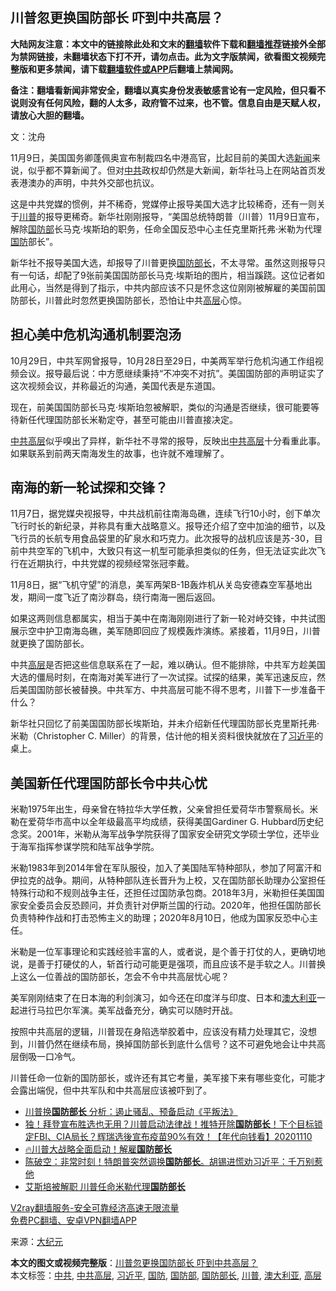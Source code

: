  <h2>川普忽更换国防部长 吓到中共高层？</h2> <p class="notice"><b>大陆网友注意：本文中的链接除此处和文末的<a href="https://github.com/bannedbook/fanqiang" >翻墙</a>软件下载和<a href="https://github.com/killgcd/justmysocks/blob/master/README.md">翻墙推荐</a>链接外全部为禁网链接，未翻墙状态下打不开，请勿点击。此为文字版禁闻，欲看图文视频完整版和更多禁闻，请下载<a href="https://github.com/bannedbook/fanqiang">翻墙软件或APP</a>后翻墙上禁闻网。</p><p>备注：翻墙看新闻非常安全，翻墙以真实身份发表敏感言论有一定风险，但只看不说则没有任何风险，翻的人太多，政府管不过来，也不管。信息自由是天赋人权，请放心大胆的翻墙。</b></p>  <div class="entry"> <p></p> <p>文：沈舟</p> <p>11月9日，美国国务卿蓬佩奥宣布制裁四名中港高官，比起目前的美国大选<span class='wp_keywordlink_affiliate'><a href="https://www.bannedbook.org/" title="新闻">新闻</a></span>来说，似乎都不算新闻了。但对<a href="https://www.bannedbook.org/bnews/tag/%e4%b8%ad%e5%85%b1/" class="st_tag internal_tag" rel="tag" title="标签 中共 下的日志">中共</a>政权却仍然是大新闻，新华社马上在网站首页发表港澳办的声明，中共外交部也抗议。</p> <p>这是中共党媒的惯例，并不稀奇，党媒停止报导美国大选才比较稀奇，还有一则关于<a href="https://www.bannedbook.org/bnews/tag/%e5%b7%9d%e6%99%ae/" class="st_tag internal_tag" rel="tag" title="标签 川普 下的日志">川普</a>的报导更稀奇。新华社刚刚报导，“美国总统特朗普（川普）11月9日宣布，解除<a href="https://www.bannedbook.org/bnews/tag/%E5%9B%BD%E9%98%B2%E9%83%A8/" class="st_tag internal_tag" rel="tag" title="标签 国防部 下的日志">国防部</a>长马克·埃斯珀的职务，任命全国反恐中心主任克里斯托弗·米勒为代理<a href="https://www.bannedbook.org/bnews/tag/%E5%9B%BD%E9%98%B2/" class="st_tag internal_tag" rel="tag" title="标签 国防 下的日志">国防</a>部长”。</p> <p>新华社不报导美国大选，却报导了川普更换<a href="https://www.bannedbook.org/bnews/tag/%e5%9b%bd%e9%98%b2%e9%83%a8%e9%95%bf/" class="st_tag internal_tag" rel="tag" title="标签 国防部长 下的日志">国防部长</a>，不太寻常。虽然这则报导只有一句话，却配了9张前美国国防部长马克·埃斯珀的图片，相当蹊跷。这位记者如此用心，当然是得到了指示，中共内部应该不只是怀念这位刚刚被解雇的美国前国防部长，川普此时忽然更换国防部长，恐怕让中共<span class='wp_keywordlink_affiliate'><a href="https://www.bannedbook.org/bnews/ccpdope/" title="中共高层内幕" target="_blank">高层</a></span>心惊。</p>  <h2><strong>担心美中危机沟通机制要泡汤</strong></h2> <p>10月29日，中共军网曾报导，10月28日至29日，中美两军举行危机沟通工作组视频会议。报导最后说：中方愿继续秉持“不冲突不对抗”。美国国防部的声明证实了这次视频会议，并称最近的沟通，美国代表是东道国。</p> <p>现在，前美国国防部长马克·埃斯珀忽被解职，类似的沟通是否继续，很可能要等待新任代理国防部长米勒定夺，甚至可能由川普直接决定。</p> <p><span class='wp_keywordlink_affiliate'><a href="https://www.bannedbook.org/bnews/ccpdope/" title="中共高层" target="_blank">中共高层</a></span>似乎嗅出了异样，新华社不寻常的报导，反映出<a href="https://www.bannedbook.org/bnews/tag/%E4%B8%AD%E5%85%B1%E9%AB%98%E5%B1%82/" class="st_tag internal_tag" rel="tag" title="标签 中共高层 下的日志">中共高层</a>十分看重此事。如果联系到前两天南海发生的故事，也许就不难理解了。</p> <h2><strong>南海的新一轮试探和交锋？</strong></h2> <p>11月7日，据党媒央视报导，中共战机前往南海岛礁，连续飞行10小时，创下单次飞行时长的新纪录，并称具有重大战略意义。报导还介绍了空中加油的细节，以及飞行员的长航专用食品袋里的矿泉水和巧克力。此次报导的战机应该是苏-30，目前中共空军的飞机中，大致只有这一机型可能承担类似的任务，但无法证实此次飞行在近期执行，中共党媒的视频经常张冠李戴。</p> <p>11月8日，据“飞机守望”的消息，美军两架B-1B轰炸机从关岛安德森空军基地出发，期间一度飞近了南沙群岛，绕行南海一圈后返回。</p>  <p>如果这两则信息都属实，相当于美中在南海刚刚进行了新一轮对峙交锋，中共试图展示空中护卫南海岛礁，美军随即回应了规模轰炸演练。紧接着，11月9日，川普就更换了国防部长。</p> <p>中共<a href="https://www.bannedbook.org/bnews/tag/%E9%AB%98%E5%B1%82/" class="st_tag internal_tag" rel="tag" title="标签 高层 下的日志">高层</a>是否把这些信息联系在了一起，难以确认。但不能排除，中共军方趁美国大选的僵局时刻，在南海对美军进行了一次试探。试探的结果，美军迅速反应，然后美国国防部长被替换。中共军方、中共高层可能不得不思考，川普下一步准备干什么？</p> <p>新华社只回忆了前美国国防部长埃斯珀，并未介绍新任代理国防部长克里斯托弗·米勒（Christopher C. Miller）的背景，估计他的相关资料很快就放在了<a href="https://www.bannedbook.org/bnews/tag/%e4%b9%a0%e8%bf%91%e5%b9%b3/" class="st_tag internal_tag" rel="tag" title="标签 习近平 下的日志">习近平</a>的桌上。</p> <h2><strong>美国新任代理国防部长令中共心忧</strong></h2> <p>米勒1975年出生，母亲曾在特拉华大学任教，父亲曾担任爱荷华市警察局长。米勒在爱荷华市高中以全年级最高平均成绩，获得美国Gardiner G. Hubbard历史纪念奖。2001年，米勒从海军战争学院获得了国家安全研究文学硕士学位，还毕业于海军指挥参谋学院和陆军战争学院。</p> <p>米勒1983年到2014年曾在军队服役，加入了美国陆军特种部队，参加了阿富汗和伊拉克的战争。期间，从特种部队连长晋升为上校，又在国防部长助理办公室担任特殊行动和不规则战争主任，还担任过国防承包商。2018年3月，米勒担任美国国家安全委员会反恐顾问，并负责针对伊斯兰国的行动。2020年，他担任国防部长负责特种作战和打击恐怖主义的助理；2020年8月10日，他成为国家反恐中心主任。</p>  <p>米勒是一位军事理论和实践经验丰富的人，或者说，是个善于打仗的人，更确切地说，是善于打硬仗的人，斩首行动可能更是强项，而且应该不是手软之人。川普换上这么一位善战的国防部长，怎会不令中共高层忧心呢？</p> <p>美军刚刚结束了在日本海的利剑演习，如今还在印度洋与印度、日本和<a href="https://www.bannedbook.org/bnews/tag/%e6%be%b3%e5%a4%a7%e5%88%a9%e4%ba%9a/" class="st_tag internal_tag" rel="tag" title="标签 澳大利亚 下的日志">澳大利亚</a>一起进行马拉巴尔军演。美军战备充分，确实可以随时开战。</p> <p>按照中共高层的逻辑，川普现在身陷选举胶着中，应该没有精力处理其它，没想到，川普仍然在继续布局，换掉国防部长到底什么信号？这不可避免地会让中共高层倒吸一口冷气。</p> <p>川普任命一位新的国防部长，或许还有其它考量，美军接下来有哪些变化，可能才会露出端倪，但中共军队和中共高层应该被吓到了。</p> <ul class='op-related-articles' title='相关阅读'> <li><a href='https://www.bannedbook.org/bnews/bannedvideo/20201111/1429191.html' target='_blank'>川普换<b>国防部长</b> 分析：遏止骚乱、预备启动《平叛法》</a></li> <li><a href='https://www.bannedbook.org/bnews/taiwannews/20201110/1428974.html' target='_blank'>独！拜登宣布胜选也无用？川普启动法律战！推特开除<b>国防部长</b>！下个目标锁定FBI、CIA局长？辉瑞选後宣布疫苗90%有效！【年代向钱看】20201110</a></li> <li><a href='https://www.bannedbook.org/bnews/bannedvideo/20201110/1428929.html' target='_blank'>🔥川普大战略全面启动！解雇<b>国防部长</b></a></li> <li><a href='https://www.bannedbook.org/bnews/cbnews/20201110/1428920.html' target='_blank'>陈破空：非常时刻！特朗普突然调换<b>国防部长</b>。胡锡进慌劝习近平：千万别惹他</a></li> <li><a href='https://www.bannedbook.org/bnews/taiwannews/20201110/1428912.html' target='_blank'>艾斯培被解职 川普任命米勒代理<b>国防部长</b></a></li> </ul> <p class="texttj"> <a href="https://www.bannedbook.org/forum23/topic22702.html" target="_blank">V2ray翻墙服务-安全可靠经济高速无限流量</a><br/> <a href="https://github.com/bannedbook/fanqiang/wiki/%E7%A6%81%E9%97%BB%E7%BD%91%E5%AE%89%E5%8D%93%E7%BF%BB%E5%A2%99%E6%96%B0%E9%97%BBAPP" target="_blank">免费PC翻墙、安卓VPN翻墙APP</a></p><p>来源：<span class='wp_keywordlink_affiliate'><a href="http://www.epochtimes.com/" title="大纪元" target="_blank">大纪元</a></span></p> <a name='sharetosocial'></a>       <div><b>本文的图文或视频完整版</b>：<a href='https://www.bannedbook.org/bnews/cbnews/20201111/1429198.html'>川普忽更换国防部长 吓到中共高层？</a></div>  </div><!--END ENTRY--> <div class="postfooter"> <div>本文标签：<a href="https://www.bannedbook.org/bnews/tag/%e4%b8%ad%e5%85%b1/" rel="tag">中共</a>, <a href="https://www.bannedbook.org/bnews/tag/%E4%B8%AD%E5%85%B1%E9%AB%98%E5%B1%82/" rel="tag">中共高层</a>, <a href="https://www.bannedbook.org/bnews/tag/%e4%b9%a0%e8%bf%91%e5%b9%b3/" rel="tag">习近平</a>, <a href="https://www.bannedbook.org/bnews/tag/%E5%9B%BD%E9%98%B2/" rel="tag">国防</a>, <a href="https://www.bannedbook.org/bnews/tag/%E5%9B%BD%E9%98%B2%E9%83%A8/" rel="tag">国防部</a>, <a href="https://www.bannedbook.org/bnews/tag/%e5%9b%bd%e9%98%b2%e9%83%a8%e9%95%bf/" rel="tag">国防部长</a>, <a href="https://www.bannedbook.org/bnews/tag/%e5%b7%9d%e6%99%ae/" rel="tag">川普</a>, <a href="https://www.bannedbook.org/bnews/tag/%e6%be%b3%e5%a4%a7%e5%88%a9%e4%ba%9a/" rel="tag">澳大利亚</a>, <a href="https://www.bannedbook.org/bnews/tag/%E9%AB%98%E5%B1%82/" rel="tag">高层</a></div>  </div><!--END POSTFOOTER--> 
